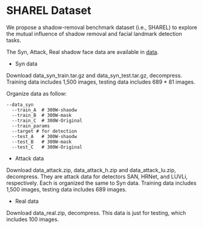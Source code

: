 # SHAREL Dataset
We propose a shadow-removal benchmark dataset (i.e., SHAREL) to explore the mutual influence of shadow removal and facial landmark detection tasks.

The Syn, Attack, Real shadow face data are available in [data](https://drive.google.com/drive/folders/1Ywe26YVfJVwh-XRLY8pZU0rq4Ki35X8h?usp=sharing).

- Syn data

Download data_syn_train.tar.gz and data_syn_test.tar.gz, decompress. Training data includes 1,500 images, testing data includes 689 * 81 images.

Organize data as follow:
```shell
--data_syn
  --train_A  # 300W-shaodw
  --train_B  # 300W-mask
  --train_C  # 300W-Original
  --train_params
  --target # for detection
  --test_A   # 300W-shaodw
  --test_B   # 300W-mask
  --test_C   # 300W-Original
```

- Attack data

Download data_attack.zip, data_attack_h.zip and data_attack_lu.zip, decompress. They are attack data for detectors SAN, HRNet, and LUVLi, respectively. Each is organized the same to Syn data. Training data includes 1,500 images, testing data includes 689 images.

- Real data

Download data_real.zip, decompress. This data is just for testing, which includes 100 images.
